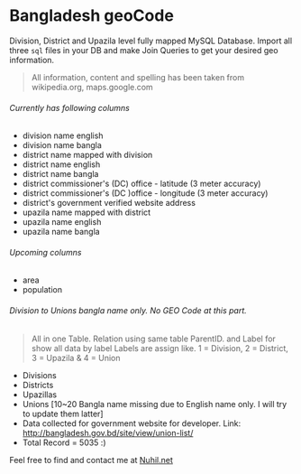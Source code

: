 Bangladesh geoCode
==================

Division, District and Upazila level fully mapped MySQL Database. Import all three `sql` files in your DB and make Join Queries to get your desired geo information. 

> All information, content and spelling has been taken from wikipedia.org, maps.google.com

###### Currently has following columns
* division name english
* division name bangla
* district name mapped with division
* district name english
* district name bangla
* district commissioner's (DC) office - latitude (3 meter accuracy)
* district commissioner's (DC )office - longitude (3 meter accuracy)
* district's government verified website address
* upazila name mapped with district
* upazila name english
* upazila name bangla

###### Upcoming columns
* area
* population

###### Division to Unions bangla name only. No GEO Code at this part. 

> All in one Table. Relation using same table ParentID. and Label for show all data by label
> Labels are assign like. 1 = Division, 2 = District, 3 = Upazila & 4 = Union

* Divisions
* Districts
* Upazillas
* Unions [10~20 Bangla name missing due to English name only. I will try to update them latter]
* Data collected for government website for developer. Link: http://bangladesh.gov.bd/site/view/union-list/ 
* Total Record = 5035 :) 

Feel free to find and contact me at [Nuhil.net](http://nuhil.net "Go To My Blog")